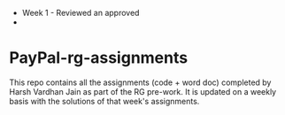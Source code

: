 * Week 1 - Reviewed an approved
* 
# PayPal-rg-assignments

This repo contains all the assignments (code + word doc) completed by Harsh Vardhan Jain as part of the RG pre-work.
It is updated on a weekly basis with the solutions of that week's assignments.
